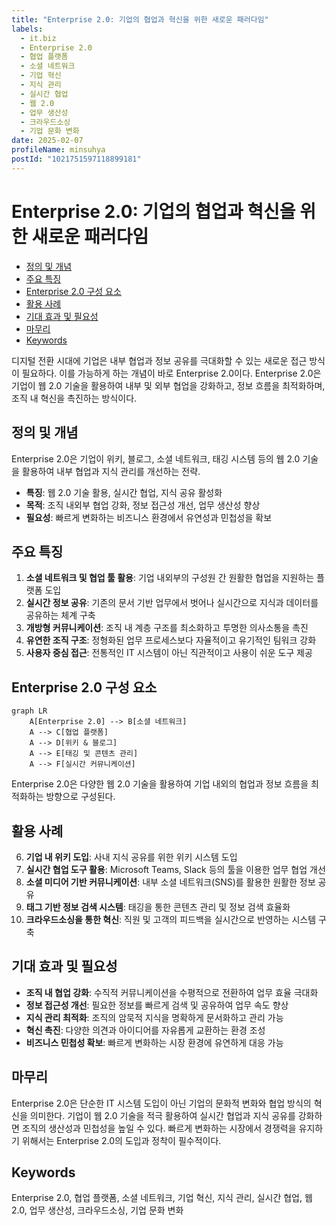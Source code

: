 ```yaml
---
title: "Enterprise 2.0: 기업의 협업과 혁신을 위한 새로운 패러다임"
labels:
  - it.biz
  - Enterprise 2.0
  - 협업 플랫폼
  - 소셜 네트워크
  - 기업 혁신
  - 지식 관리
  - 실시간 협업
  - 웹 2.0
  - 업무 생산성
  - 크라우드소싱
  - 기업 문화 변화
date: 2025-02-07
profileName: minsuhya
postId: "1021751597118899181"
---
```


# Enterprise 2.0: 기업의 협업과 혁신을 위한 새로운 패러다임

<!-- mtoc-start -->

- [정의 및 개념](#정의-및-개념)
- [주요 특징](#주요-특징)
- [Enterprise 2.0 구성 요소](#enterprise-20-구성-요소)
- [활용 사례](#활용-사례)
- [기대 효과 및 필요성](#기대-효과-및-필요성)
- [마무리](#마무리)
- [Keywords](#keywords)

<!-- mtoc-end -->

디지털 전환 시대에 기업은 내부 협업과 정보 공유를 극대화할 수 있는 새로운 접근 방식이 필요하다. 이를 가능하게 하는 개념이 바로 Enterprise 2.0이다. Enterprise 2.0은 기업이 웹 2.0 기술을 활용하여 내부 및 외부 협업을 강화하고, 정보 흐름을 최적화하며, 조직 내 혁신을 촉진하는 방식이다.

## 정의 및 개념

Enterprise 2.0은 기업이 위키, 블로그, 소셜 네트워크, 태깅 시스템 등의 웹 2.0 기술을 활용하여 내부 협업과 지식 관리를 개선하는 전략.

- **특징**: 웹 2.0 기술 활용, 실시간 협업, 지식 공유 활성화
- **목적**: 조직 내외부 협업 강화, 정보 접근성 개선, 업무 생산성 향상
- **필요성**: 빠르게 변화하는 비즈니스 환경에서 유연성과 민첩성을 확보

## 주요 특징

1. **소셜 네트워크 및 협업 툴 활용**: 기업 내외부의 구성원 간 원활한 협업을 지원하는 플랫폼 도입
2. **실시간 정보 공유**: 기존의 문서 기반 업무에서 벗어나 실시간으로 지식과 데이터를 공유하는 체계 구축
3. **개방형 커뮤니케이션**: 조직 내 계층 구조를 최소화하고 투명한 의사소통을 촉진
4. **유연한 조직 구조**: 정형화된 업무 프로세스보다 자율적이고 유기적인 팀워크 강화
5. **사용자 중심 접근**: 전통적인 IT 시스템이 아닌 직관적이고 사용이 쉬운 도구 제공

## Enterprise 2.0 구성 요소

```mermaid
graph LR
    A[Enterprise 2.0] --> B[소셜 네트워크]
    A --> C[협업 플랫폼]
    A --> D[위키 & 블로그]
    A --> E[태깅 및 콘텐츠 관리]
    A --> F[실시간 커뮤니케이션]
```

Enterprise 2.0은 다양한 웹 2.0 기술을 활용하여 기업 내외의 협업과 정보 흐름을 최적화하는 방향으로 구성된다.

## 활용 사례

6. **기업 내 위키 도입**: 사내 지식 공유를 위한 위키 시스템 도입
7. **실시간 협업 도구 활용**: Microsoft Teams, Slack 등의 툴을 이용한 업무 협업 개선
8. **소셜 미디어 기반 커뮤니케이션**: 내부 소셜 네트워크(SNS)를 활용한 원활한 정보 공유
9. **태그 기반 정보 검색 시스템**: 태깅을 통한 콘텐츠 관리 및 정보 검색 효율화
10. **크라우드소싱을 통한 혁신**: 직원 및 고객의 피드백을 실시간으로 반영하는 시스템 구축

## 기대 효과 및 필요성

- **조직 내 협업 강화**: 수직적 커뮤니케이션을 수평적으로 전환하여 업무 효율 극대화
- **정보 접근성 개선**: 필요한 정보를 빠르게 검색 및 공유하여 업무 속도 향상
- **지식 관리 최적화**: 조직의 암묵적 지식을 명확하게 문서화하고 관리 가능
- **혁신 촉진**: 다양한 의견과 아이디어를 자유롭게 교환하는 환경 조성
- **비즈니스 민첩성 확보**: 빠르게 변화하는 시장 환경에 유연하게 대응 가능

## 마무리

Enterprise 2.0은 단순한 IT 시스템 도입이 아닌 기업의 문화적 변화와 협업 방식의 혁신을 의미한다. 기업이 웹 2.0 기술을 적극 활용하여 실시간 협업과 지식 공유를 강화하면 조직의 생산성과 민첩성을 높일 수 있다. 빠르게 변화하는 시장에서 경쟁력을 유지하기 위해서는 Enterprise 2.0의 도입과 정착이 필수적이다.

## Keywords

Enterprise 2.0, 협업 플랫폼, 소셜 네트워크, 기업 혁신, 지식 관리, 실시간 협업, 웹 2.0, 업무 생산성, 크라우드소싱, 기업 문화 변화